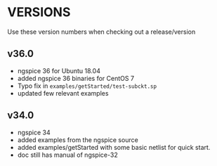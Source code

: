 # VERSIONS
Use these version numbers when checking out a release/version

## v36.0
- ngspice 36 for Ubuntu 18.04 
- added ngspice 36 binaries for CentOS 7
- Typo fix in ```examples/getStarted/test-subckt.sp```
- updated few relevant examples

## v34.0
- ngspice 34
- added examples from the ngspice source
- added examples/getStarted with some basic netlist for quick start.
- doc still has manual of ngspice-32
